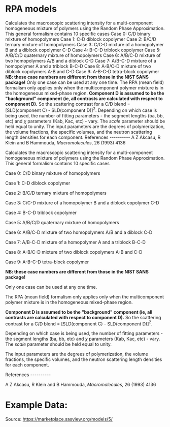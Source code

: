 # RPA models

Calculates the macroscopic scattering intensity for a multi-component homogeneous mixture of polymers using the Random Phase Approximation. This general formalism contains 10 specific cases Case 0: C/D binary mixture of homopolymers Case 1: C-D diblock copolymer Case 2: B/C/D ternary mixture of homopolymers Case 3: C/C-D mixture of a homopolymer B and a diblock copolymer C-D Case 4: B-C-D triblock copolymer Case 5: A/B/C/D quaternary mixture of homopolymers Case 6: A/B/C-D mixture of two homopolymers A/B and a diblock C-D Case 7: A/B-C-D mixture of a homopolymer A and a triblock B-C-D Case 8: A-B/C-D mixture of two diblock copolymers A-B and C-D Case 9: A-B-C-D tetra-block copolymer **NB: these case numbers are different from those in the NIST SANS package!** Only one case can be used at any one time. The RPA (mean field) formalism only applies only when the multicomponent polymer mixture is in the homogeneous mixed-phase region. **Component D is assumed to be the "background" component (ie, all contrasts are calculated with respect to component D).** So the scattering contrast for a C/D blend = [SLD(component C) - SLD(component D)]$^2$. Depending on which case is being used, the number of fitting parameters - the segment lengths (ba, bb, etc) and $\chi$ parameters (Kab, Kac, etc) - vary. The *scale* parameter should be held equal to unity. The input parameters are the degrees of polymerization, the volume fractions, the specific volumes, and the neutron scattering length densities for each component. References ---------- A Z Akcasu, R Klein and B Hammouda, *Macromolecules*, 26 (1993) 4136

Calculates the macroscopic scattering intensity for a multi-component homogeneous mixture of polymers using the Random Phase Approximation. This general formalism contains 10 specific cases

Case 0: C/D binary mixture of homopolymers

Case 1: C-D diblock copolymer

Case 2: B/C/D ternary mixture of homopolymers

Case 3: C/C-D mixture of a homopolymer B and a diblock copolymer C-D

Case 4: B-C-D triblock copolymer

Case 5: A/B/C/D quaternary mixture of homopolymers

Case 6: A/B/C-D mixture of two homopolymers A/B and a diblock C-D

Case 7: A/B-C-D mixture of a homopolymer A and a triblock B-C-D

Case 8: A-B/C-D mixture of two diblock copolymers A-B and C-D

Case 9: A-B-C-D tetra-block copolymer

**NB: these case numbers are different from those in the NIST SANS package!**

Only one case can be used at any one time.

The RPA (mean field) formalism only applies only when the multicomponent polymer mixture is in the homogeneous mixed-phase region.

**Component D is assumed to be the "background" component (ie, all contrasts are calculated with respect to component D).** So the scattering contrast for a C/D blend = [SLD(component C) - SLD(component D)]$^2$.

Depending on which case is being used, the number of fitting parameters - the segment lengths (ba, bb, etc) and $\chi$ parameters (Kab, Kac, etc) - vary. The *scale* parameter should be held equal to unity.

The input parameters are the degrees of polymerization, the volume fractions, the specific volumes, and the neutron scattering length densities for each component.

References ----------

A Z Akcasu, R Klein and B Hammouda, *Macromolecules*, 26 (1993) 4136

# Example Data:

Source: https://marketplace.sasview.org/models/5/
